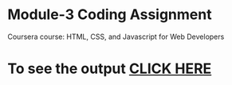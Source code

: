 

# Module-3 Coding Assignment

Coursera course: HTML, CSS, and Javascript for Web Developers

# To see the output [CLICK HERE]()
